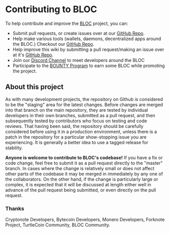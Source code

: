 
# Contributing to BLOC

To help contribute and improve the [BLOC](https://bloc.money) project, you can:

* Submit pull requests, or create issues over at our [GitHub Repo](https://github.com/furiousteam/BLOC).
* Help make various tools (wallets, daemons, decentralized apps around the BLOC.) Checkout our [GitHub Repo](https://github.com/furiousteam/BLOC).
* Help improve this wiki by submitting a pull request/making an issue over at it's [GitHub Repo](https://github.com/furiousteam/BLOC-wiki).
* Join our [Discord Channel](https://discord.gg/5Buudya) to meet developers around the BLOC
* Participate to the [BOUNTY Program](../guides/Bounty-Program.md) to earn some BLOC while promoting the project.

## About this project

As with many development projects, the repository on Github is considered to be the "staging" area for the latest changes. Before changes are merged into that branch on the main repository, they are tested by individual developers in their own branches, submitted as a pull request, and then subsequently tested by contributors who focus on testing and code reviews. That having been said, the repository should be carefully considered before using it in a production environment, unless there is a patch in the repository for a particular show-stopping issue you are experiencing. It is generally a better idea to use a tagged release for stability.

**Anyone is welcome to contribute to BLOC's codebase!** If you have a fix or code change, feel free to submit it as a pull request directly to the "master" branch. In cases where the change is relatively small or does not affect other parts of the codebase it may be merged in immediately by any one of the collaborators. On the other hand, if the change is particularly large or complex, it is expected that it will be discussed at length either well in advance of the pull request being submitted, or even directly on the pull request.

### Thanks
Cryptonote Developers, Bytecoin Developers, Monero Developers, Forknote Project, TurtleCoin Community, BLOC Community.